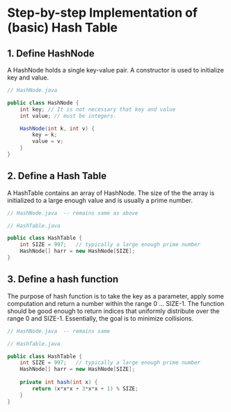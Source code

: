 # Step-by-step Implementation of (basic) Hash Table

## 1. Define HashNode

A HashNode holds a single key-value pair. A constructor is used to initialize key and value.

``` java
// HashNode.java

public class HashNode {
    int key; // It is not necessary that key and value
    int value; // must be integers.

    HashNode(int k, int v) {
        key = k;
        value = v;
    }
}
```

## 2. Define a Hash Table

A HashTable contains an array of HashNode. The size of the the array is initialized to a large enough value and is usually a prime number.

``` java
// HashNode.java  -- remains same as above
```

``` java
// HashTable.java

public class HashTable {
    int SIZE = 997;   // typically a large enough prime number
    HashNode[] harr = new HashNode[SIZE];
}
```
## 3. Define a hash function

The purpose of hash function is to take the key as a parameter, apply some computation and return a number within the range 0 ... SIZE-1. The function should be good enough to return indices that uniformly distribute over the range 0 and SIZE-1. Essentially, the goal is to minimize collisions.

``` java
// HashNode.java  -- remains same
```

``` java
// HashTable.java

public class HashTable {
    int SIZE = 997;   // typically a large enough prime number
    HashNode[] harr = new HashNode[SIZE];
    
    private int hash(int x) {
        return (x*x*x + 3*x*x + 1) % SIZE;
    }
}
```
